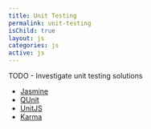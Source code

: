 ```yaml
---
title: Unit Testing
permalink: unit-testing
isChild: true
layout: js
categories: js
active: js
---
```


TODO - Investigate unit testing solutions

- [Jasmine](http://jasmine.github.io/)
- [QUnit](http://qunitjs.com/)
- [UnitJS](http://unitjs.com/)
- [Karma](http://karma-runner.github.io/)